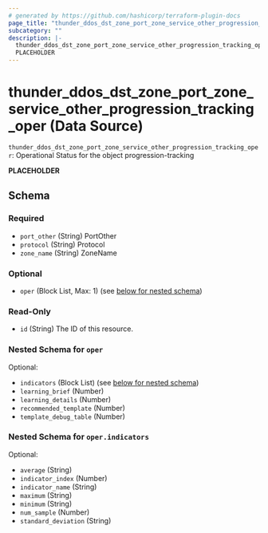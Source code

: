 ```yaml
---
# generated by https://github.com/hashicorp/terraform-plugin-docs
page_title: "thunder_ddos_dst_zone_port_zone_service_other_progression_tracking_oper Data Source - terraform-provider-thunder"
subcategory: ""
description: |-
  thunder_ddos_dst_zone_port_zone_service_other_progression_tracking_oper: Operational Status for the object progression-tracking
  PLACEHOLDER
---
```


# thunder_ddos_dst_zone_port_zone_service_other_progression_tracking_oper (Data Source)

`thunder_ddos_dst_zone_port_zone_service_other_progression_tracking_oper`: Operational Status for the object progression-tracking

__PLACEHOLDER__



<!-- schema generated by tfplugindocs -->
## Schema

### Required

- `port_other` (String) PortOther
- `protocol` (String) Protocol
- `zone_name` (String) ZoneName

### Optional

- `oper` (Block List, Max: 1) (see [below for nested schema](#nestedblock--oper))

### Read-Only

- `id` (String) The ID of this resource.

<a id="nestedblock--oper"></a>
### Nested Schema for `oper`

Optional:

- `indicators` (Block List) (see [below for nested schema](#nestedblock--oper--indicators))
- `learning_brief` (Number)
- `learning_details` (Number)
- `recommended_template` (Number)
- `template_debug_table` (Number)

<a id="nestedblock--oper--indicators"></a>
### Nested Schema for `oper.indicators`

Optional:

- `average` (String)
- `indicator_index` (Number)
- `indicator_name` (String)
- `maximum` (String)
- `minimum` (String)
- `num_sample` (Number)
- `standard_deviation` (String)


